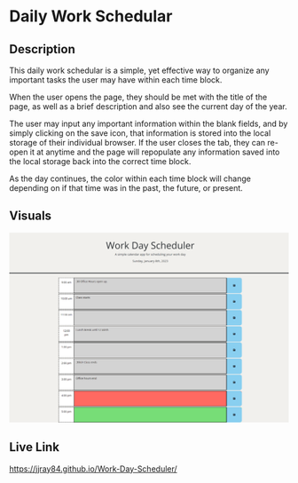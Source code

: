 # Daily Work Schedular

## Description
This daily work schedular is a simple, yet effective way to organize any important tasks the user may have within each time block.

When the user opens the page, they should be met with the title of the page, as well as a brief description and also see the current day of the year.

The user may input any important information within the blank fields, and by simply clicking on the save icon, that information is stored into the local storage of their individual browser.  If the user closes the tab, they can re-open it at anytime and the page will repopulate any information saved into the local storage back into the correct time block.

As the day continues, the color within each time block will change depending on if that time was in the past, the future, or present. 
## Visuals

![Screenshot of the Schedular](images/127.0.0.1_5500_Work-Day-Scheduler_index.html.png)
## Live Link

https://jjray84.github.io/Work-Day-Scheduler/